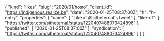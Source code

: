 {
  "kind": "likes",
  "slug": "2020/01/hosro",
  "client_id": "https://indigenous.realize.be",
  "date": "2020-01-25T08:37:00Z",
  "h": "h-entry",
  "properties": {
    "name": [
      "Like of @sitheternaI's tweet"
    ],
    "like-of": [
      "https://twitter.com/sitheternaI/status/1220407488073424896"
    ],
    "published": [
      "2020-01-25T08:37:00Z"
    ],
    "syndication": [
      "https://twitter.com/sitheternaI/status/1220407488073424896"
    ]
  }
}
